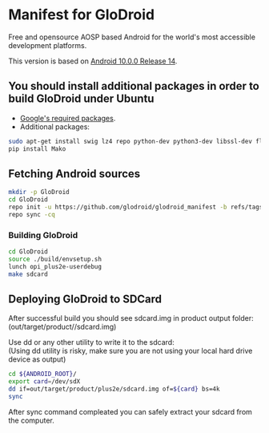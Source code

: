 # Manifest for GloDroid

Free and opensource AOSP based Android for the world's most accessible development platforms.  

This version is based on [Android 10.0.0 Release 14](https://android.googlesource.com/platform/manifest/+/refs/heads/android-10.0.0_r14).  

## You should install additional packages in order to build GloDroid under Ubuntu
- [Google's required packages](https://source.android.com/setup/build/initializing).
- Additional packages:
  
```bash
sudo apt-get install swig lz4 repo python-dev python3-dev libssl-dev flex bison
pip install Mako
```
  
## Fetching Android sources
```bash
mkdir -p GloDroid
cd GloDroid
repo init -u https://github.com/glodroid/glodroid_manifest -b refs/tags/v0.0.4
repo sync -cq
```
  
### Building GloDroid
```bash
cd GloDroid
source ./build/envsetup.sh
lunch opi_plus2e-userdebug
make sdcard
```
  
## Deploying GloDroid to SDCard

After successful build you should see sdcard.img in product output folder: 
(out/target/product/<product>/sdcard.img)
  
Use dd or any other utility to write it to the sdcard:  
(Using dd utility is risky, make sure you are not using your local hard drive device as output)
  
```bash
cd ${ANDROID_ROOT}/
export card=/dev/sdX
dd if=out/target/product/plus2e/sdcard.img of=${card} bs=4k
sync
```
  
After sync command compleated you can safely extract your sdcard from the computer.
